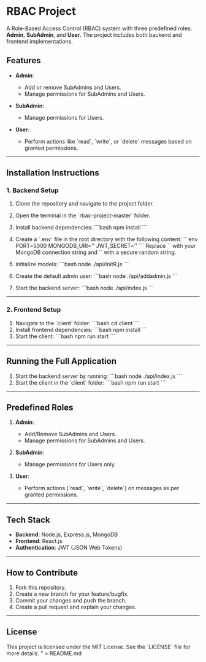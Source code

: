# RBAC Project

A Role-Based Access Control (RBAC) system with three predefined roles: **Admin**, **SubAdmin**, and **User**. The project includes both backend and frontend implementations.

## Features

- **Admin**:
  - Add or remove SubAdmins and Users.
  - Manage permissions for SubAdmins and Users.

- **SubAdmin**:
  - Manage permissions for Users.

- **User**:
  - Perform actions like \`read\`, \`write\`, or \`delete\` messages based on granted permissions.

---

## Installation Instructions

### 1. Backend Setup

1. Clone the repository and navigate to the project folder.
2. Open the terminal in the \`rbac-project-master\` folder.
3. Install backend dependencies:
   \`\`\`bash
   npm install
   \`\`\`
4. Create a \`.env\` file in the root directory with the following content:
   \`\`\`env
   PORT=5000
   MONGODB_URI='<Your MongoDB URI>'
   JWT_SECRET='<Your JWT Secret Key>'
   \`\`\`
   Replace \`<Your MongoDB URI>\` with your MongoDB connection string and \`<Your JWT Secret Key>\` with a secure random string.

5. Initialize models:
   \`\`\`bash
   node ./api/initR.js
   \`\`\`

6. Create the default admin user:
   \`\`\`bash
   node ./api/addadmin.js
   \`\`\`

7. Start the backend server:
   \`\`\`bash
   node ./api/index.js
   \`\`\`

---

### 2. Frontend Setup

1. Navigate to the \`client\` folder:
   \`\`\`bash
   cd client
   \`\`\`
2. Install frontend dependencies:
   \`\`\`bash
   npm install
   \`\`\`
3. Start the client:
   \`\`\`bash
   npm run start
   \`\`\`

---

## Running the Full Application

1. Start the backend server by running:
   \`\`\`bash
   node ./api/index.js
   \`\`\`
2. Start the client in the \`client\` folder:
   \`\`\`bash
   npm run start
   \`\`\`

---

## Predefined Roles

1. **Admin**:
   - Add/Remove SubAdmins and Users.
   - Manage permissions for SubAdmins and Users.

2. **SubAdmin**:
   - Manage permissions for Users only.

3. **User**:
   - Perform actions (\`read\`, \`write\`, \`delete\`) on messages as per granted permissions.

---

## Tech Stack

- **Backend**: Node.js, Express.js, MongoDB
- **Frontend**: React.js
- **Authentication**: JWT (JSON Web Tokens)

---

## How to Contribute

1. Fork this repository.
2. Create a new branch for your feature/bugfix.
3. Commit your changes and push the branch.
4. Create a pull request and explain your changes.

---

## License

This project is licensed under the MIT License. See the \`LICENSE\` file for more details.
" > README.md
